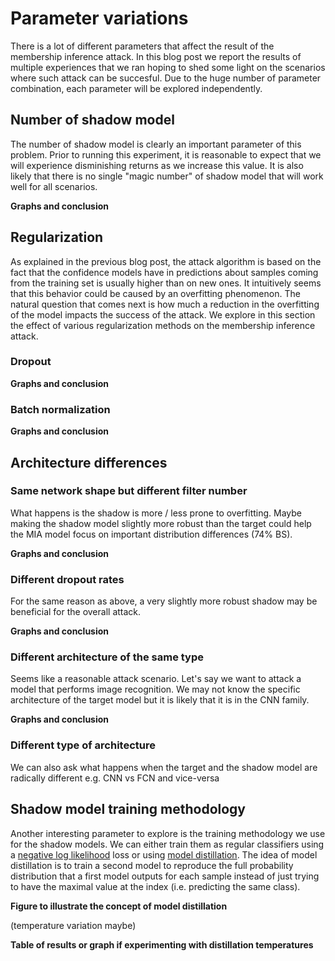 # Parameter variations

There is a lot of different parameters that affect the result of the
membership inference attack. In this blog post we report the results
of multiple experiences that we ran hoping to shed some light on the
scenarios where such attack can be succesful. Due to the huge number
of parameter combination, each parameter will be explored
independently.

## Number of shadow model

The number of shadow model is clearly an important parameter of this
problem. Prior to running this experiment, it is reasonable to expect
that we will experience disminishing returns as we increase this
value. It is also likely that there is no single "magic number" of
shadow model that will work well for all scenarios.

**Graphs and conclusion**

## Regularization

As explained in the previous blog post, the attack algorithm is based
on the fact that the confidence models have in predictions about
samples coming from the training set is usually higher than on new
ones. It intuitively seems that this behavior could be caused by an
overfitting phenomenon. The natural question that comes next is how
much a reduction in the overfitting of the model impacts the success
of the attack. We explore in this section the effect of various
regularization methods on the membership inference attack.

### Dropout

**Graphs and conclusion**

### Batch normalization

**Graphs and conclusion**

## Architecture differences

### Same network shape but different filter number

What happens is the shadow is more / less prone to overfitting. Maybe
making the shadow model slightly more robust than the target could
help the MIA model focus on important distribution differences (74%
BS).

**Graphs and conclusion**

### Different dropout rates

For the same reason as above, a very slightly more robust shadow may
be beneficial for the overall attack.

**Graphs and conclusion**

### Different architecture of the same type

Seems like a reasonable attack scenario. Let's say we want to attack a
model that performs image recognition. We may not know the specific
architecture of the target model but it is likely that it is in the
CNN family.

**Graphs and conclusion**

### Different type of architecture

We can also ask what happens when the target and the shadow model are
radically different e.g. CNN vs FCN and vice-versa

## Shadow model training methodology

Another interesting parameter to explore is the training methodology
we use for the shadow models. We can either train them as regular
classifiers using a [negative log
likelihood](https://en.wikipedia.org/wiki/Likelihood_function) loss or
using [model distillation](https://arxiv.org/abs/1503.02531). The idea
of model distillation is to train a second model to reproduce the full
probability distribution that a first model outputs for each sample
instead of just trying to have the maximal value at the index
(i.e. predicting the same class).

**Figure to illustrate the concept of model distillation**

(temperature variation maybe)

**Table of results or graph if experimenting with distillation temperatures**

